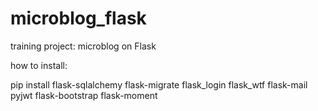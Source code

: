 # microblog_flask
training project: microblog on Flask


how to install:

pip install flask-sqlalchemy flask-migrate flask_login flask_wtf flask-mail pyjwt flask-bootstrap flask-moment